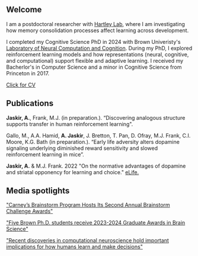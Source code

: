 ## Welcome

I am a postdoctoral researcher with [Hartley Lab](https://www.hartleylab.org), where I am investigating how memory consolidation processes affect learning across development.

I completed my Cognitive Science PhD in 2024 with Brown Univeristy's [Laboratory of Neural Computation and Cognition](https://www.lnccbrown.com/). During my PhD, I explored reinforcement learning models and how representations (neural, cognitive, and computational) support flexible and adaptive learning. I received my Bacherlor's in Computer Science and a minor in Cognitive Science from Princeton in 2017. 

[Click for CV](/files/Jaskir_CV.pdf)


## Publications

**Jaskir, A.**, Frank, M.J. (in preparation.). “Discovering analogous structure supports transfer in human reinforcement learning".

Gallo, M., A.A. Hamid, **A. Jaskir**, J. Bretton, T. Pan, D. Ofray, M.J. Frank, C.I. Moore, K.G. Bath (in preparation.). “Early life adversity alters dopamine signaling underlying diminished reward sensitivity and slowed reinforcement learning in mice”.

**Jaskir, A.** & M.J. Frank. 2022 	"On the normative advantages of dopamine and striatal opponency for learning and choice." [eLife.](https://elifesciences.org/articles/85107)



## Media spotlights

["Carney’s Brainstorm Program Hosts Its Second Annual Brainstorm Challenge Awards"](https://carney.brown.edu/news-events/news/2024/08/05/carney’s-brainstorm-program-hosts-its-second-annual-brainstorm-challenge-awards)

["Five Brown Ph.D. students receive 2023-2024 Graduate Awards in Brain Science"](https://carney.brown.edu/news/2023-06-26/gradawards)

["Recent discoveries in computational neuroscience hold important implications for how humans learn and make decisions"](https://www.brown.edu/carney/news/2023/04/26/recent-discoveries-computational-neuroscience-hold-important-implications-how-humans)
